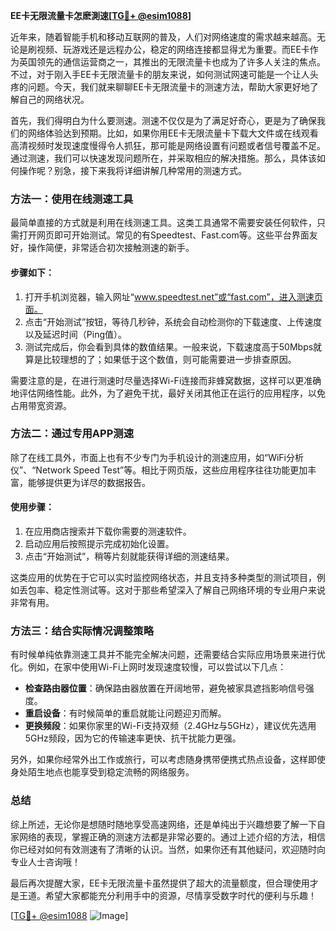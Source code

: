 **EE卡无限流量卡怎麽測速[[TG💪+ @esim1088](https://t.me/s/esim1088)]**

近年来，随着智能手机和移动互联网的普及，人们对网络速度的需求越来越高。无论是刷视频、玩游戏还是远程办公，稳定的网络连接都显得尤为重要。而EE卡作为英国领先的通信运营商之一，其推出的无限流量卡也成为了许多人关注的焦点。不过，对于刚入手EE卡无限流量卡的朋友来说，如何测试网速可能是一个让人头疼的问题。今天，我们就来聊聊EE卡无限流量卡的测速方法，帮助大家更好地了解自己的网络状况。

首先，我们得明白为什么要测速。测速不仅仅是为了满足好奇心，更是为了确保我们的网络体验达到预期。比如，如果你用EE卡无限流量卡下载大文件或在线观看高清视频时发现速度慢得令人抓狂，那可能是网络设置有问题或者信号覆盖不足。通过测速，我们可以快速发现问题所在，并采取相应的解决措施。那么，具体该如何操作呢？别急，接下来我将详细讲解几种常用的测速方式。

### **方法一：使用在线测速工具**

最简单直接的方式就是利用在线测速工具。这类工具通常不需要安装任何软件，只需打开网页即可开始测试。常见的有Speedtest、Fast.com等。这些平台界面友好，操作简便，非常适合初次接触测速的新手。

#### **步骤如下：**
1. 打开手机浏览器，输入网址“www.speedtest.net”或“fast.com”，进入测速页面。
2. 点击“开始测试”按钮，等待几秒钟，系统会自动检测你的下载速度、上传速度以及延迟时间（Ping值）。
3. 测试完成后，你会看到具体的数值结果。一般来说，下载速度高于50Mbps就算是比较理想的了；如果低于这个数值，则可能需要进一步排查原因。

需要注意的是，在进行测速时尽量选择Wi-Fi连接而非蜂窝数据，这样可以更准确地评估网络性能。此外，为了避免干扰，最好关闭其他正在运行的应用程序，以免占用带宽资源。

### **方法二：通过专用APP测速**

除了在线工具外，市面上也有不少专门为手机设计的测速应用，如“WiFi分析仪”、“Network Speed Test”等。相比于网页版，这些应用程序往往功能更加丰富，能够提供更为详尽的数据报告。

#### **使用步骤：**
1. 在应用商店搜索并下载你需要的测速软件。
2. 启动应用后按照提示完成初始化设置。
3. 点击“开始测试”，稍等片刻就能获得详细的测速结果。

这类应用的优势在于它可以实时监控网络状态，并且支持多种类型的测试项目，例如丢包率、稳定性测试等。这对于那些希望深入了解自己网络环境的专业用户来说非常有用。

### **方法三：结合实际情况调整策略**

有时候单纯依靠测速工具并不能完全解决问题，还需要结合实际应用场景来进行优化。例如，在家中使用Wi-Fi上网时发现速度较慢，可以尝试以下几点：

- **检查路由器位置**：确保路由器放置在开阔地带，避免被家具遮挡影响信号强度。
- **重启设备**：有时候简单的重启就能让问题迎刃而解。
- **更换频段**：如果你家里的Wi-Fi支持双频（2.4GHz与5GHz），建议优先选用5GHz频段，因为它的传输速率更快、抗干扰能力更强。

另外，如果你经常外出工作或旅行，可以考虑随身携带便携式热点设备，这样即使身处陌生地点也能享受到稳定流畅的网络服务。

### **总结**

综上所述，无论你是想随时随地享受高速网络，还是单纯出于兴趣想要了解一下自家网络的表现，掌握正确的测速方法都是非常必要的。通过上述介绍的方法，相信你已经对如何有效测速有了清晰的认识。当然，如果你还有其他疑问，欢迎随时向专业人士咨询哦！

最后再次提醒大家，EE卡无限流量卡虽然提供了超大的流量额度，但合理使用才是王道。希望大家都能充分利用手中的资源，尽情享受数字时代的便利与乐趣！

[[TG💪+ @esim1088](https://t.me/s/esim1088) ![Image](https://i.postimg.cc/4NQfJmqS/Snipaste-2025-05-13-00-14-12.png)]